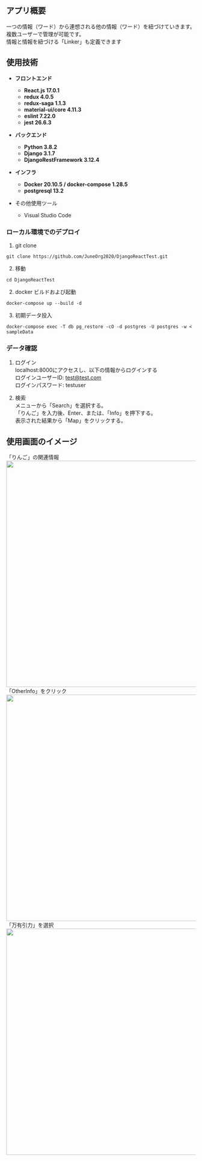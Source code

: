 ## アプリ概要

一つの情報（ワード）から連想される他の情報（ワード）を紐づけていきます。<br>
複数ユーザーで管理が可能です。<br>
情報と情報を紐づける「Linker」も定義できます<br>

## 使用技術

* __フロントエンド__
  * __React.js 17.0.1__
  * __redux 4.0.5__
  * __redux-saga 1.1.3__
  * __material-ui/core 4.11.3__
  * __eslint 7.22.0__
  * __jest 26.6.3__

* __バックエンド__
  * __Python 3.8.2__
  * __Django 3.1.7__
  * __DjangoRestFramework 3.12.4__

* __インフラ__
  * __Docker 20.10.5 / docker-compose 1.28.5__
  * __postgresql 13.2__

* その他使用ツール
  * Visual Studio Code


### ローカル環境でのデプロイ
1.  git clone
```terminal
git clone https://github.com/JuneOrg2020/DjangoReactTest.git
```

2.  移動
```terminal
cd DjangoReactTest
```

2.  docker ビルドおよび起動
```terminal
docker-compose up --build -d
```

3.  初期データ投入
```terminal
docker-compose exec -T db pg_restore -cO -d postgres -U postgres -w < sampleData
```

### データ確認

1. ログイン<br>
localhost:8000にアクセスし、以下の情報からログインする<br>
ログインユーザーID: test@test.com <br>
ログインパスワード: testuser <br>

2. 検索<br>
メニューから「Search」を選択する。<br>
「りんご」を入力後、Enter、または、「Info」を押下する。<br>
表示された結果から「Map」をクリックする。



## 使用画面のイメージ
「りんご」の関連情報 <br>
<img src="https://user-images.githubusercontent.com/64642177/114655831-f7b43580-9d27-11eb-8258-310be2427e16.png" width=600><br>
「OtherInfo」をクリック <br>
<img src="https://user-images.githubusercontent.com/64642177/114655843-fbe05300-9d27-11eb-8404-8a294bda84da.png" width=600><br>
「万有引力」を選択 <br>
<img src="https://user-images.githubusercontent.com/64642177/114655859-ff73da00-9d27-11eb-923b-075484a9ac95.png" width=600><br>
